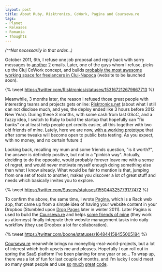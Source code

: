 ```yaml
---
layout: post
title: About Ruby, Risktronics, CoWork, Pagina and Coursewa.re
tags:
- Planet
- Releases
- Romania
- Thoughts
---
```


_(^^Not necessarily in that order...)_

October 2011, 6th, I refuse one job proposal and reply back with sorry messages to [another][7] 2 emails. Later, one of the guys whom I refuse, picks up the Cluj CoWork concept, and builds [probably the most awesome working space for freelancers in Cluj-Napoca][8] (website to be launched soon).

{% tweet https://twitter.com/Risktronics/statuses/153167212679667713 %}

Meanwhile, 3 months later, the reason I refused those great people with interesting teams and projects gets online: [Risktronics.net][9] (about what I still can not disclose much, and yes, the deploy ended like 3 hours before 2012 New Year). During these 3 months, with some cash from last GSoC, and a fuzzy idea, I switch to Ruby to build the startup that hopefully can "fix banks" or at least help people get credits easier, all this together with two old friends of mine. Lately, here we are now, [with a working prototype][10] that after some tweaks will become open to public beta testing. As you expect, with no money, and no certain future :)

Looking back, recalling my mum and some friends question, "is it worth?", the answer is definitely positive, but not in a "pinkish way". Actually, deciding to do the opposite, would probably forever leave me with a sense of regret, and would never motivate myself enough doing something else than what I know already. What would be fair to mention is that, jumping from one set of tools to another, makes you discover a lot of great stuff and needs which basically invites you to explore.

{% tweet https://twitter.com/Suscov/statuses/155044325779177472 %}

To confirm the above, the same time, I wrote [Pagina][11], which is a Rack web app, that came up from a simple idea of having your website content in your Dropbox (Stumbled upon [Drop Pages][12] later in winter 2011). Later Pagina is used to build the [Coursewa.re][13] and helps [some friends of mine][14] (they work as attorneys) finally integrate their website management tasks into daily workflow (they use Dropbox a lot for collaboration).

{% tweet https://twitter.com/boone/statuses/164844158455005184 %}

[Coursewa.re][13] meanwhile brings no money/big-real-world-projects, but a lot of interest which both upsets me and pleases. Hopefully I can roll out in spring the SaaS platform I've been planing for one year or so... To wrap up, there was a lot of fun for last couple of months, and I'm lucky I could meet so many great people and use [so][15] [much][16] [great][17] [code][18].

   [1]: http://t.co/1CXEZoER
   [2]: https://t.co/lZLo5RIs
   [3]: http://twitter.com/search?q=%23BuddyPress (#BuddyPress)
   [4]: http://t.co/OHY8tEku
   [5]: http://twitter.com/intent/user?screen_name=Suscov
   [6]: http://www.tweetdeck.com
   [7]: https://twitter.com/#!/Suscov/status/139340306129760257
   [8]: https://twitter.com/#!/Suscov/status/157841904099274753
   [9]: http://risktronics.net/
   [10]: https://twitter.com/#!/Risktronics/status/157919577563602944
   [11]: https://github.com/stas/pagina
   [12]: http://droppages.com/
   [13]: http://coursewa.re
   [14]: http://avocatpop.ro/
   [15]: http://ramaze.net/
   [16]: http://redis.io/
   [17]: https://github.com/defunkt/resque
   [18]: http://twitter.github.com/bootstrap/

